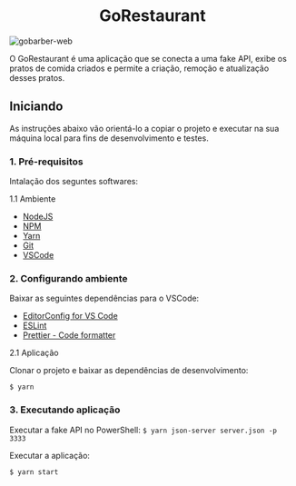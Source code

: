 <h1 align="center">
  GoRestaurant
</h1>

![gobarber-web](https://github.com/leo-nezes/images-for-readme/blob/master/gorestaurant-web/GoRestaurant.png)

O GoRestaurant é uma aplicação que se conecta a uma fake API, exibe os pratos de comida criados e permite a criação, remoção e atualização desses pratos.

## Iniciando

As instruções abaixo vão orientá-lo a copiar o projeto e executar na sua máquina local para fins de desenvolvimento e testes.

### 1. Pré-requisitos

Intalação dos seguntes softwares:

1.1 Ambiente
- [NodeJS](https://nodejs.org/en/download/)
- [NPM](https://www.npmjs.com/get-npm)
- [Yarn](https://yarnpkg.com/getting-started/install)
- [Git](https://git-scm.com/downloads)
- [VSCode](https://code.visualstudio.com/download)

### 2. Configurando ambiente

Baixar as seguintes dependências para o VSCode:

- [EditorConfig for VS Code](https://marketplace.visualstudio.com/items?itemName=EditorConfig.EditorConfig)
- [ESLint](https://marketplace.visualstudio.com/items?itemName=dbaeumer.vscode-eslint)
- [Prettier - Code formatter](https://marketplace.visualstudio.com/items?itemName=esbenp.prettier-vscode)

2.1 Aplicação

Clonar o projeto e baixar as dependências de desenvolvimento:

`$ yarn`

### 3. Executando aplicação

Executar a fake API no PowerShell:
`$ yarn json-server server.json -p 3333`

Executar a aplicação:

`$ yarn start`
